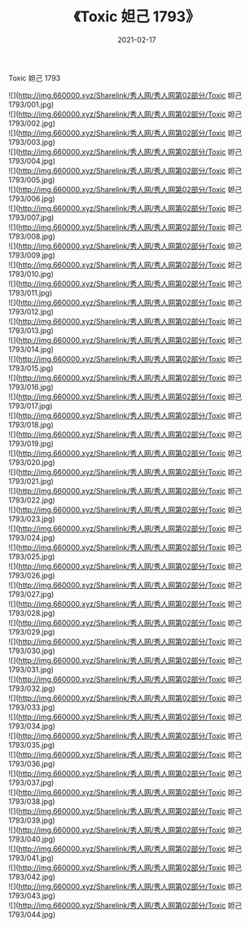 ﻿---
layout: post
title:  《Toxic 妲己 1793》
date:   2021-02-17
img: http://img.660000.xyz/Sharelink/秀人网/秀人网第02部分/Toxic 妲己 1793/000.jpg
categories: [美女, 清纯, 唯美]
---

Toxic 妲己 1793

  ![](http://img.660000.xyz/Sharelink/秀人网/秀人网第02部分/Toxic 妲己 1793/001.jpg) <br> ![](http://img.660000.xyz/Sharelink/秀人网/秀人网第02部分/Toxic 妲己 1793/002.jpg) <br> ![](http://img.660000.xyz/Sharelink/秀人网/秀人网第02部分/Toxic 妲己 1793/003.jpg) <br> ![](http://img.660000.xyz/Sharelink/秀人网/秀人网第02部分/Toxic 妲己 1793/004.jpg) <br> ![](http://img.660000.xyz/Sharelink/秀人网/秀人网第02部分/Toxic 妲己 1793/005.jpg) <br> ![](http://img.660000.xyz/Sharelink/秀人网/秀人网第02部分/Toxic 妲己 1793/006.jpg) <br> ![](http://img.660000.xyz/Sharelink/秀人网/秀人网第02部分/Toxic 妲己 1793/007.jpg) <br> ![](http://img.660000.xyz/Sharelink/秀人网/秀人网第02部分/Toxic 妲己 1793/008.jpg) <br> ![](http://img.660000.xyz/Sharelink/秀人网/秀人网第02部分/Toxic 妲己 1793/009.jpg) <br> ![](http://img.660000.xyz/Sharelink/秀人网/秀人网第02部分/Toxic 妲己 1793/010.jpg) <br> ![](http://img.660000.xyz/Sharelink/秀人网/秀人网第02部分/Toxic 妲己 1793/011.jpg) <br> ![](http://img.660000.xyz/Sharelink/秀人网/秀人网第02部分/Toxic 妲己 1793/012.jpg) <br> ![](http://img.660000.xyz/Sharelink/秀人网/秀人网第02部分/Toxic 妲己 1793/013.jpg) <br> ![](http://img.660000.xyz/Sharelink/秀人网/秀人网第02部分/Toxic 妲己 1793/014.jpg) <br> ![](http://img.660000.xyz/Sharelink/秀人网/秀人网第02部分/Toxic 妲己 1793/015.jpg) <br> ![](http://img.660000.xyz/Sharelink/秀人网/秀人网第02部分/Toxic 妲己 1793/016.jpg) <br> ![](http://img.660000.xyz/Sharelink/秀人网/秀人网第02部分/Toxic 妲己 1793/017.jpg) <br> ![](http://img.660000.xyz/Sharelink/秀人网/秀人网第02部分/Toxic 妲己 1793/018.jpg) <br> ![](http://img.660000.xyz/Sharelink/秀人网/秀人网第02部分/Toxic 妲己 1793/019.jpg) <br> ![](http://img.660000.xyz/Sharelink/秀人网/秀人网第02部分/Toxic 妲己 1793/020.jpg) <br> ![](http://img.660000.xyz/Sharelink/秀人网/秀人网第02部分/Toxic 妲己 1793/021.jpg) <br> ![](http://img.660000.xyz/Sharelink/秀人网/秀人网第02部分/Toxic 妲己 1793/022.jpg) <br> ![](http://img.660000.xyz/Sharelink/秀人网/秀人网第02部分/Toxic 妲己 1793/023.jpg) <br> ![](http://img.660000.xyz/Sharelink/秀人网/秀人网第02部分/Toxic 妲己 1793/024.jpg) <br> ![](http://img.660000.xyz/Sharelink/秀人网/秀人网第02部分/Toxic 妲己 1793/025.jpg) <br> ![](http://img.660000.xyz/Sharelink/秀人网/秀人网第02部分/Toxic 妲己 1793/026.jpg) <br> ![](http://img.660000.xyz/Sharelink/秀人网/秀人网第02部分/Toxic 妲己 1793/027.jpg) <br> ![](http://img.660000.xyz/Sharelink/秀人网/秀人网第02部分/Toxic 妲己 1793/028.jpg) <br> ![](http://img.660000.xyz/Sharelink/秀人网/秀人网第02部分/Toxic 妲己 1793/029.jpg) <br> ![](http://img.660000.xyz/Sharelink/秀人网/秀人网第02部分/Toxic 妲己 1793/030.jpg) <br> ![](http://img.660000.xyz/Sharelink/秀人网/秀人网第02部分/Toxic 妲己 1793/031.jpg) <br> ![](http://img.660000.xyz/Sharelink/秀人网/秀人网第02部分/Toxic 妲己 1793/032.jpg) <br> ![](http://img.660000.xyz/Sharelink/秀人网/秀人网第02部分/Toxic 妲己 1793/033.jpg) <br> ![](http://img.660000.xyz/Sharelink/秀人网/秀人网第02部分/Toxic 妲己 1793/034.jpg) <br> ![](http://img.660000.xyz/Sharelink/秀人网/秀人网第02部分/Toxic 妲己 1793/035.jpg) <br> ![](http://img.660000.xyz/Sharelink/秀人网/秀人网第02部分/Toxic 妲己 1793/036.jpg) <br> ![](http://img.660000.xyz/Sharelink/秀人网/秀人网第02部分/Toxic 妲己 1793/037.jpg) <br> ![](http://img.660000.xyz/Sharelink/秀人网/秀人网第02部分/Toxic 妲己 1793/038.jpg) <br> ![](http://img.660000.xyz/Sharelink/秀人网/秀人网第02部分/Toxic 妲己 1793/039.jpg) <br> ![](http://img.660000.xyz/Sharelink/秀人网/秀人网第02部分/Toxic 妲己 1793/040.jpg) <br> ![](http://img.660000.xyz/Sharelink/秀人网/秀人网第02部分/Toxic 妲己 1793/041.jpg) <br> ![](http://img.660000.xyz/Sharelink/秀人网/秀人网第02部分/Toxic 妲己 1793/042.jpg) <br> ![](http://img.660000.xyz/Sharelink/秀人网/秀人网第02部分/Toxic 妲己 1793/043.jpg) <br> ![](http://img.660000.xyz/Sharelink/秀人网/秀人网第02部分/Toxic 妲己 1793/044.jpg) <br>